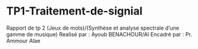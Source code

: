 # TP1-Traitement-de-signial
Rapport de tp 2 (Jeux de mots)/(Synthèse et analyse spectrale d’une gamme de musique)
Realisé par : Ayoub BENACHOUR/AI
Encadré par : Pr. Ammour Alae 
